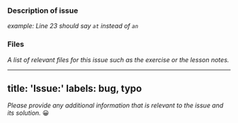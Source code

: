 ### Description of issue
_example: Line 23 should say `at` instead of `an`_


### Files
_A list of relevant files for this issue such as the exercise or the lesson notes._

---
title: 'Issue:'
labels: bug, typo
---

_Please provide any additional information that is relevant to the issue and its solution._ 😀
